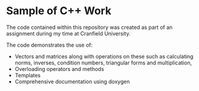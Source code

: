 Sample of C++ Work
========

The code contained within this repository was created as part of an assignment during my time at Cranfield University.

The code demonstrates the use of: 

- Vectors and matrices along with operations on these such as calculating norms, inverses, condition numbers, triangular forms and multiplication, 
- Overloading operators and methods
- Templates
- Comprehensive documentation using doxygen